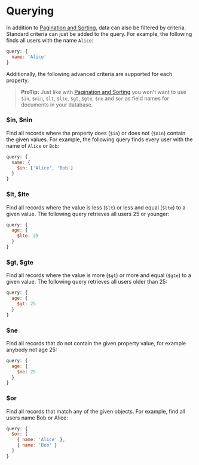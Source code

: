 # Querying

In addition to [Pagination and Sorting](pagination.md), data can also be filtered by criteria. Standard criteria can just be added to the query. For example, the following finds all users with the name `Alice`:

```js
query: {
  name: 'Alice'
}
```

Additionally, the following advanced criteria are supported for each property.

> **ProTip:** Just like with [Pagination and Sorting](pagination.md) you won't want to use `$in`, `$nin`, `$lt`, `$lte`, `$gt`, `$gte`, `$ne` and `$or` as field names for documents in your database.

### $in, $nin

Find all records where the property does (`$in`) or does not (`$nin`) contain the given values. For example, the following query finds every user with the name of `Alice` or `Bob`:

```js
query: {
  name: {
    $in: ['Alice', 'Bob']
  }
}
```

### $lt, $lte

Find all records where the value is less (`$lt`) or less and equal (`$lte`) to a given value. The following query retrieves all users 25 or younger:

```js
query: {
  age: {
    $lte: 25
  }
}
```

### $gt, $gte

Find all records where the value is more (`$gt`) or more and equal (`$gte`) to a given value. The following query retrieves all users older than 25:

```js
query: {
  age: {
    $gt: 25
  }
}
```

### $ne

Find all records that do not contain the given property value, for example anybody not age 25:

```js
query: {
  age: {
    $ne: 25
  }
}
```

### $or

Find all records that match any of the given objects. For example, find all users name Bob or Alice:

```js
query: {
  $or: [
    { name: 'Alice' },
    { name: 'Bob' }
  ]
}
```
